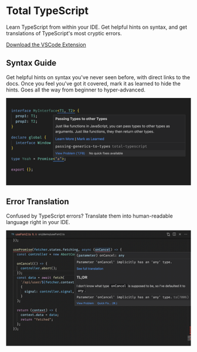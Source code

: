 # Total TypeScript

Learn TypeScript from within your IDE. Get helpful hints on syntax, and get translations of TypeScript's most cryptic errors.

[Download the VSCode Extension](https://marketplace.visualstudio.com/items?itemName=mattpocock.ts-error-translator)

## Syntax Guide

Get helpful hints on syntax you've never seen before, with direct links to the docs. Once you feel you've got it covered, mark it as learned to hide the hints. Goes all the way from beginner to hyper-advanced.

<img src="https://raw.githubusercontent.com/mattpocock/ts-error-translator/main/assets/hint-screenshot.png" alt="An improved error message showing in a VSCode document" />

## Error Translation

Confused by TypeScript errors? Translate them into human-readable language right in your IDE.

<img src="https://raw.githubusercontent.com/mattpocock/ts-error-translator/main/assets/error-screenshot.png" alt="An improved error message showing in a VSCode document" />
